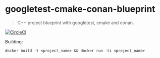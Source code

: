 # googletest-cmake-conan-blueprint
> C++ project blueprint with googletest, cmake and conan.

[![CircleCI](https://circleci.com/gh/mikea/googletest-cmake-conan-blueprint.svg?style=svg)](https://circleci.com/gh/mikea/googletest-cmake-conan-blueprint)

Building:

```
docker build -t <project_name> && docker run -ti <project_name>
```

